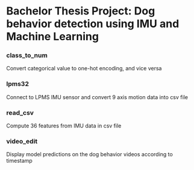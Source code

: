 # Bachelor Thesis Project: Dog behavior detection using IMU and Machine Learning
### class_to_num
Convert categorical value to one-hot encoding, and vice versa
### lpms32
Connect to LPMS IMU sensor and convert 9 axis motion data into csv file
### read_csv
Compute 36 features from IMU data in csv file
### video_edit
Display model predictions on the dog behavior videos according to timestamp

